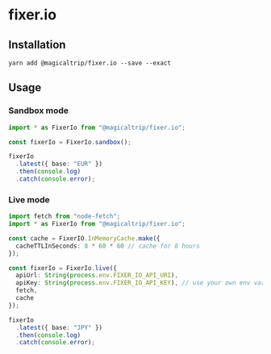 # fixer.io

## Installation

`yarn add @magicaltrip/fixer.io --save --exact`

## Usage

### Sandbox mode

```ts
import * as FixerIo from "@magicaltrip/fixer.io";

const fixerIo = FixerIo.sandbox();

fixerIo
  .latest({ base: "EUR" })
  .then(console.log)
  .catch(console.error);
```

### Live mode

```ts
import fetch from "node-fetch";
import * as FixerIo from "@magicaltrip/fixer.io";

const cache = FixerIO.InMemoryCache.make({
  cacheTTLInSeconds: 8 * 60 * 60 // cache for 8 hours
});

const fixerIo = FixerIo.live({
  apiUrl: String(process.env.FIXER_IO_API_URI),
  apiKey: String(process.env.FIXER_IO_API_KEY), // use your own env variables
  fetch,
  cache
});

fixerIo
  .latest({ base: "JPY" })
  .then(console.log)
  .catch(console.error);
```
